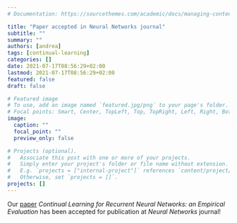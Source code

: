 ```yaml
---
# Documentation: https://sourcethemes.com/academic/docs/managing-content/

title: "Paper accepted in Neural Networks journal"
subtitle: ""
summary: ""
authors: [andrea]
tags: [continual-learning]
categories: []
date: 2021-07-17T08:56:29+02:00
lastmod: 2021-07-17T08:56:29+02:00
featured: false
draft: false

# Featured image
# To use, add an image named `featured.jpg/png` to your page's folder.
# Focal points: Smart, Center, TopLeft, Top, TopRight, Left, Right, BottomLeft, Bottom, BottomRight.
image:
  caption: ""
  focal_point: ""
  preview_only: false

# Projects (optional).
#   Associate this post with one or more of your projects.
#   Simply enter your project's folder or file name without extension.
#   E.g. `projects = ["internal-project"]` references `content/project/deep-learning/index.md`.
#   Otherwise, set `projects = []`.
projects: []
---
```

Our [paper](https://arxiv.org/abs/2103.07492) *Continual Learning for Recurrent Neural Networks: an Empirical Evaluation* has been accepted for publication at *Neural Networks* journal! 